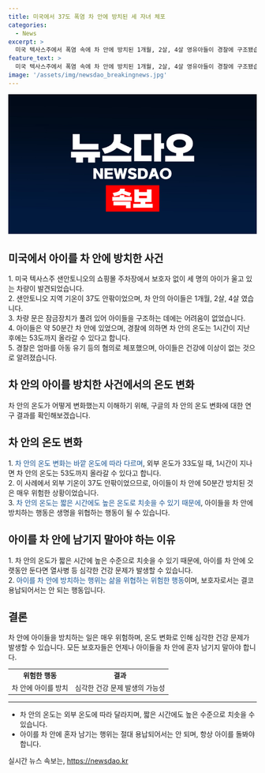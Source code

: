 ```yaml
---
title: 미국에서 37도 폭염 차 안에 방치된 세 자녀 체포
categories:
  - News
excerpt: >
  미국 텍사스주에서 폭염 속에 차 안에 방치된 1개월, 2살, 4살 영유아들이 경찰에 구조됐습니다. 엄마는 쇼핑 중이었고, 경찰은 아동유기 혐의로 체포했습니다. 아이들은 50분간 차 안에 있었으며 외부 온도 33도인 차 안은 1시간 후 53도까지 올라갈 수 있다고 CNN이 전했습니다. 다행히 아이들은 건강에 이상이 없었습니다.
feature_text: >
  미국 텍사스주에서 폭염 속에 차 안에 방치된 1개월, 2살, 4살 영유아들이 경찰에 구조됐습니다. 엄마는 쇼핑 중이었고, 경찰은 아동유기 혐의로 체포했습니다. 아이들은 50분간 차 안에 있었으며 외부 온도 33도인 차 안은 1시간 후 53도까지 올라갈 수 있다고 CNN이 전했습니다. 다행히 아이들은 건강에 이상이 없었습니다.
image: '/assets/img/newsdao_breakingnews.jpg'
---
```


<p><img src="/assets/img/newsdao_breakingnews.jpg" alt="koreaapp 속보" /></p>

<h2 data-ke-size="size26">미국에서 아이를 차 안에 방치한 사건</h2>

<p data-ke-size="size16">1. 미국 텍사스주 샌안토니오의 쇼핑몰 주차장에서 보호자 없이 세 명의 아이가 울고 있는 차량이 발견되었습니다.
   <br>2. 샌안토니오 지역 기온이 37도 안팎이었으며, 차 안의 아이들은 1개월, 2살, 4살 였습니다.
   <br>3. 차량 문은 잠금장치가 풀려 있어 아이들을 구조하는 데에는 어려움이 없었습니다. 
   <br>4. 아이들은 약 50분간 차 안에 있었으며, 경찰에 의하면 차 안의 온도는 1시간이 지난 후에는 53도까지 올라갈 수 있다고 합니다.
   <br>5. 경찰은 엄마를 아동 유기 등의 혐의로 체포했으며, 아이들은 건강에 이상이 없는 것으로 알려졌습니다.</p>

<h2 data-ke-size="size26">차 안의 아이를 방치한 사건에서의 온도 변화</h2>

<p data-ke-size="size16">차 안의 온도가 어떻게 변화했는지 이해하기 위해, 구글의 차 안의 온도 변화에 대한 연구 결과를 확인해보겠습니다.</p>

<h2 data-ke-size="size26">차 안의 온도 변화</h2>

<p data-ke-size="size16">1. <span style="color: #1a5490;">차 안의 온도 변화는 바깥 온도에 따라 다르며</span>, 외부 온도가 33도일 때, 1시간이 지나면 차 안의 온도는 53도까지 올라갈 수 있다고 합니다.
   <br>2. 이 사례에서 외부 기온이 37도 안팎이었으므로, 아이들이 차 안에 50분간 방치된 것은 매우 위험한 상황이었습니다.
   <br>3. <span style="color: #1a5490;">차 안의 온도는 짧은 시간에도 높은 온도로 치솟을 수 있기 때문에</span>, 아이들을 차 안에 방치하는 행동은 생명을 위협하는 행동이 될 수 있습니다.</p>

<h2 data-ke-size="size26">아이를 차 안에 남기지 말아야 하는 이유</h2>

<p data-ke-size="size16">1. 차 안의 온도가 짧은 시간에 높은 수준으로 치솟을 수 있기 때문에, 아이를 차 안에 오랫동안 둔다면 열사병 등 심각한 건강 문제가 발생할 수 있습니다.
   <br>2. <span style="color: #1a5490;">아이를 차 안에 방치하는 행위는 삶을 위협하는 위험한 행동</span>이며, 보호자로서는 결코 용납되어서는 안 되는 행동입니다.</p>

<h2 data-ke-size="size26">결론</h2>

<p data-ke-size="size16">차 안에 아이들을 방치하는 일은 매우 위험하며, 온도 변화로 인해 심각한 건강 문제가 발생할 수 있습니다. 모든 보호자들은 언제나 아이들을 차 안에 혼자 남기지 말아야 합니다.</p>

<table>
<tbody>
<tr>
<td style="text-align: center; height: 17px;"><b>위험한 행동</b></td>
<td style="text-align: center; height: 17px;"><b>결과</b></td>
</tr>
<tr>
<td style="text-align: center; height: 17px;">차 안에 아이를 방치</td>
<td style="text-align: center; height: 17px;">심각한 건강 문제 발생의 가능성</td>
</tr>
</tbody>
</table>

<hr>

<ul>
<li>차 안의 온도는 외부 온도에 따라 달라지며, 짧은 시간에도 높은 수준으로 치솟을 수 있습니다.</li>
<li>아이를 차 안에 혼자 남기는 행위는 절대 용납되어서는 안 되며, 항상 아이를 돌봐야 합니다.</li>
</ul>
실시간 뉴스 속보는, <a href="https://newsdao.kr" rel="dofollow">https://newsdao.kr</a>


